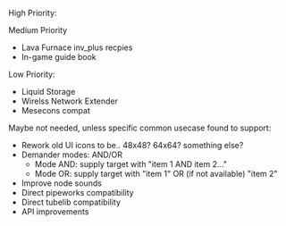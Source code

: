 
High Priority:

Medium Priority
- Lava Furnace inv_plus recpies
- In-game guide book

Low Priority:
- Liquid Storage
- Wirelss Network Extender
- Mesecons compat

Maybe not needed, unless specific common usecase found to support:
- Rework old UI icons to be.. 48x48? 64x64? something else?
- Demander modes: AND/OR 
  - Mode AND: supply target with "item 1 AND item 2..."
  - Mode OR: supply target with "item 1" OR (if not available) "item 2"
- Improve node sounds
- Direct pipeworks compatibility
- Direct tubelib compatibility
- API improvements
